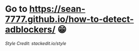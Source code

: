 # Go to https://sean-7777.github.io/how-to-detect-adblockers/ :grin:
###### Style Credit:  stackedit.io/style
